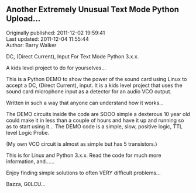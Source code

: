 ## Another Extremely Unusual Text Mode Python Upload...  
Originally published: 2011-12-02 19:59:41  
Last updated: 2011-12-04 11:55:44  
Author: Barry Walker  
  
DC, (Direct Current), Input For Text Mode Python 3.x.x.

A kids level project to do for yourselves...

This is a Python DEMO to show the power of the sound card using Linux to
accept a DC, (Direct Current), input. It is a kids level project that uses
the sound card microphone input as a detector for an audio VCO output.

Written in such a way that anyone can understand how it works...

The DEMO circuits inside the code are SOOO simple a dexterous 10 year
old could make it in less than a couple of hours and have it up and running
so as to start using it... The DEMO code is a simple, slow, positive logic,
TTL level Logic Probe.

(My own VCO circuit is almost as simple but has 5 transistors.)

This is for Linux and Python 3.x.x. Read the code for much more information, and......

Enjoy finding simple solutions to often VERY difficult problems...

Bazza, G0LCU...
